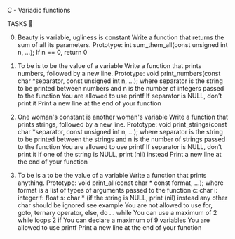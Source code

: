 C - Variadic functions 

TASKS 📃

0. Beauty is variable, ugliness is constant
Write a function that returns the sum of all its parameters.
Prototype: int sum_them_all(const unsigned int n, ...);
If n == 0, return 0

1. To be is to be the value of a variable
Write a function that prints numbers, followed by a new line.
Prototype: void print_numbers(const char *separator, const unsigned int n, ...);
where separator is the string to be printed between numbers and n is the number of integers passed to the function
You are allowed to use printf
If separator is NULL, don’t print it
Print a new line at the end of your function

2. One woman's constant is another woman's variable
Write a function that prints strings, followed by a new line.
Prototype: void print_strings(const char *separator, const unsigned int n, ...);
where separator is the string to be printed between the strings and n is the number of strings passed to the function
You are allowed to use printf
If separator is NULL, don’t print it
If one of the string is NULL, print (nil) instead
Print a new line at the end of your function

3. To be is a to be the value of a variable
Write a function that prints anything.
Prototype: void print_all(const char * const format, ...);
where format is a list of types of arguments passed to the function
c: char
i: integer
f: float
s: char * (if the string is NULL, print (nil) instead
any other char should be ignored
see example
You are not allowed to use for, goto, ternary operator, else, do ... while
You can use a maximum of
2 while loops
2 if
You can declare a maximum of 9 variables
You are allowed to use printf
Print a new line at the end of your function

